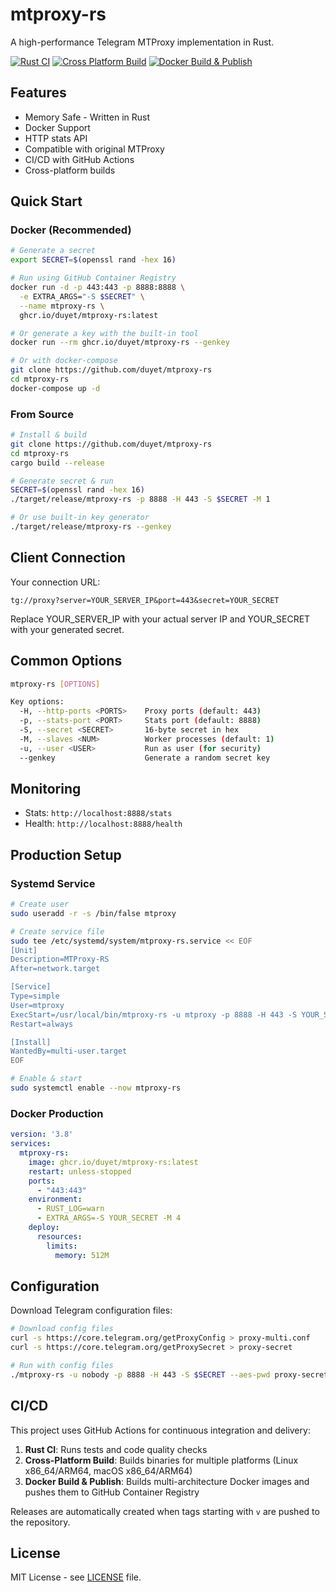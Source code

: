 # mtproxy-rs

A high-performance Telegram MTProxy implementation in Rust.

[![Rust CI](https://github.com/duyet/mtproxy-rs/actions/workflows/rust-ci.yml/badge.svg)](https://github.com/duyet/mtproxy-rs/actions/workflows/rust-ci.yml)
[![Cross Platform Build](https://github.com/duyet/mtproxy-rs/actions/workflows/cross-platform-build.yml/badge.svg)](https://github.com/duyet/mtproxy-rs/actions/workflows/cross-platform-build.yml)
[![Docker Build & Publish](https://github.com/duyet/mtproxy-rs/actions/workflows/docker-build.yml/badge.svg)](https://github.com/duyet/mtproxy-rs/actions/workflows/docker-build.yml)

## Features

- Memory Safe - Written in Rust
- Docker Support
- HTTP stats API
- Compatible with original MTProxy
- CI/CD with GitHub Actions
- Cross-platform builds

## Quick Start

### Docker (Recommended)

```bash
# Generate a secret
export SECRET=$(openssl rand -hex 16)

# Run using GitHub Container Registry
docker run -d -p 443:443 -p 8888:8888 \
  -e EXTRA_ARGS="-S $SECRET" \
  --name mtproxy-rs \
  ghcr.io/duyet/mtproxy-rs:latest

# Or generate a key with the built-in tool
docker run --rm ghcr.io/duyet/mtproxy-rs --genkey

# Or with docker-compose
git clone https://github.com/duyet/mtproxy-rs
cd mtproxy-rs
docker-compose up -d
```

### From Source

```bash
# Install & build
git clone https://github.com/duyet/mtproxy-rs
cd mtproxy-rs
cargo build --release

# Generate secret & run
SECRET=$(openssl rand -hex 16)
./target/release/mtproxy-rs -p 8888 -H 443 -S $SECRET -M 1

# Or use built-in key generator
./target/release/mtproxy-rs --genkey
```

## Client Connection

Your connection URL:

```
tg://proxy?server=YOUR_SERVER_IP&port=443&secret=YOUR_SECRET
```

Replace YOUR_SERVER_IP with your actual server IP and YOUR_SECRET with your generated secret.

## Common Options

```bash
mtproxy-rs [OPTIONS]

Key options:
  -H, --http-ports <PORTS>    Proxy ports (default: 443)
  -p, --stats-port <PORT>     Stats port (default: 8888)
  -S, --secret <SECRET>       16-byte secret in hex
  -M, --slaves <NUM>          Worker processes (default: 1)
  -u, --user <USER>           Run as user (for security)
  --genkey                    Generate a random secret key
```

## Monitoring

- Stats: `http://localhost:8888/stats`
- Health: `http://localhost:8888/health`

## Production Setup

### Systemd Service

```bash
# Create user
sudo useradd -r -s /bin/false mtproxy

# Create service file
sudo tee /etc/systemd/system/mtproxy-rs.service << EOF
[Unit]
Description=MTProxy-RS
After=network.target

[Service]
Type=simple
User=mtproxy
ExecStart=/usr/local/bin/mtproxy-rs -u mtproxy -p 8888 -H 443 -S YOUR_SECRET -M 1
Restart=always

[Install]
WantedBy=multi-user.target
EOF

# Enable & start
sudo systemctl enable --now mtproxy-rs
```

### Docker Production

```yaml
version: '3.8'
services:
  mtproxy-rs:
    image: ghcr.io/duyet/mtproxy-rs:latest
    restart: unless-stopped
    ports:
      - "443:443"
    environment:
      - RUST_LOG=warn
      - EXTRA_ARGS=-S YOUR_SECRET -M 4
    deploy:
      resources:
        limits:
          memory: 512M
```

## Configuration

Download Telegram configuration files:

```bash
# Download config files
curl -s https://core.telegram.org/getProxyConfig > proxy-multi.conf
curl -s https://core.telegram.org/getProxySecret > proxy-secret

# Run with config files
./mtproxy-rs -u nobody -p 8888 -H 443 -S $SECRET --aes-pwd proxy-secret proxy-multi.conf -M 1
```

## CI/CD

This project uses GitHub Actions for continuous integration and delivery:

1. **Rust CI**: Runs tests and code quality checks
2. **Cross-Platform Build**: Builds binaries for multiple platforms (Linux x86_64/ARM64, macOS x86_64/ARM64)
3. **Docker Build & Publish**: Builds multi-architecture Docker images and pushes them to GitHub Container Registry

Releases are automatically created when tags starting with `v` are pushed to the repository.

## License

MIT License - see [LICENSE](LICENSE) file.